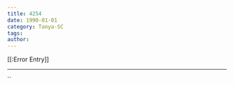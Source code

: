 ```yaml
---
title: 4254
date: 1990-01-01
category: Tanya-SC
tags: 
author: 
---
```


[[:Error Entry]]

---



``
